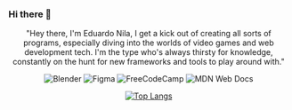 ### Hi there 👋
<div  align="center">
    <p style="text-align: center;">"Hey there, I'm Eduardo Nila,  I get a kick out of creating all sorts of programs, especially diving into the worlds of video games and web development tech. I'm the type who's always thirsty for knowledge, constantly on the hunt for new frameworks and tools to play around with."</p>
   
    
![Blender](https://img.shields.io/badge/blender-%23F5792A.svg?style=for-the-badge&logo=blender&logoColor=white)
![Figma](https://img.shields.io/badge/figma-%23F24E1E.svg?style=for-the-badge&logo=figma&logoColor=white)
![FreeCodeCamp](https://img.shields.io/badge/Freecodecamp-%23123.svg?&style=for-the-badge&logo=freecodecamp&logoColor=green)
![MDN Web Docs](https://img.shields.io/badge/MDN_Web_Docs-black?style=for-the-badge&logo=mdnwebdocs&logoColor=white)
 
 
[![Top Langs](https://github-readme-stats.vercel.app/api/top-langs/?username=eddoCod3&layout=compact)](https://github.com/eddoCod3)
</div>
<!--
**eddoCod3/eddoCod3** is a ✨ _special_ ✨ repository because its `README.md` (this file) appears on your GitHub profile.
